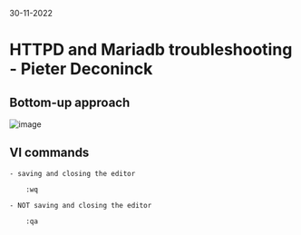 30-11-2022

# HTTPD and Mariadb troubleshooting - Pieter Deconinck

## Bottom-up approach

![image](https://user-images.githubusercontent.com/100133263/204807679-4295cb9a-c274-4ad5-948b-0966f814453f.png)







## VI commands

    - saving and closing the editor

        :wq

    - NOT saving and closing the editor

        :qa



        
